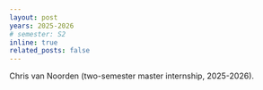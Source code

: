 ```yaml
---
layout: post
years: 2025-2026
# semester: S2
inline: true
related_posts: false
---
```


Chris van Noorden (two-semester master internship, 2025-2026).